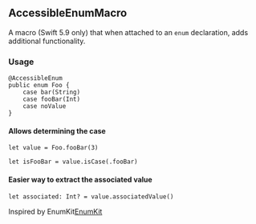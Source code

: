 ## AccessibleEnumMacro
A macro (Swift 5.9 only) that when attached to an `enum` declaration, adds additional functionality.

### Usage 

```
@AccessibleEnum
public enum Foo {
    case bar(String)
    case fooBar(Int)
    case noValue
}
```

#### Allows determining the case

```
let value = Foo.fooBar(3)

let isFooBar = value.isCase(.fooBar)

```

#### Easier way to extract the associated value

```
let associated: Int? = value.associatedValue()
```

Inspired by EnumKit[EnumKit](https://github.com/gringoireDM/EnumKit)
